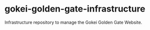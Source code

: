 # gokei-golden-gate-infrastructure
Infrastructure repository to manage the Gokei Golden Gate Website.
